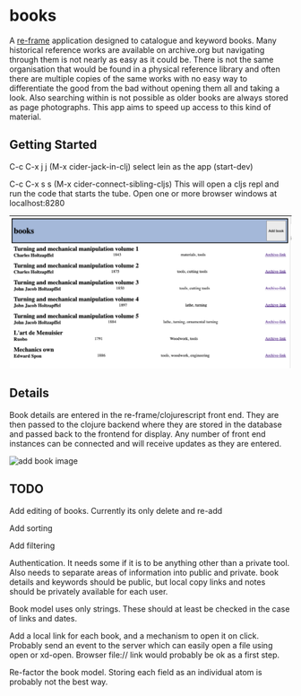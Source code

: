 # books

A [re-frame](https://github.com/day8/re-frame) application designed to catalogue and keyword books. Many historical reference
works are available on archive.org but navigating through them is not nearly as easy as it could be. There is not the same
organisation that would be found in a physical reference library and often there are multiple copies of the same works with
no easy way to differentiate the good from the bad without opening them all and taking a look. Also searching within is not
possible as older books are always stored as page photographs. This app aims to speed up access to this kind of material.

## Getting Started
C-c C-x j j  (M-x cider-jack-in-clj) select lein as the app
(start-dev)

C-c C-x s s  (M-x cider-connect-sibling-cljs)
This will open a cljs repl and run the code that starts the tube.
Open one or more browser windows at localhost:8280

![screenshot](docs/screenshot.png)

## Details

Book details are entered in the re-frame/clojurescript front end. They are then passed to the clojure backend where they are 
stored in the database and passed back to the frontend for display. Any number of front end instances can be connected and
will receive updates as they are entered.

![add book image](docs/adding-a-book.svg)

## TODO

Add editing of books. Currently its only delete and re-add

Add sorting

Add filtering

Authentication. It needs some if it is to be anything other than a private tool. Also needs to separate areas of information
into public and private. book details and keywords should be public, but local copy links and notes should be privately
available for each user.

Book model uses only strings. These should at least be checked in the case of links and dates.

Add a local link for each book, and a mechanism to open it on click. Probably send an event to the server which can easily
open a file using open or xd-open. Browser file:// link would probably be ok as a first step.

Re-factor the book model. Storing each field as an individual atom is probably not the best way.

